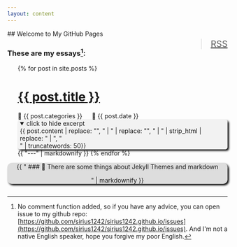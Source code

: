 ```yaml
---
layout: content
---
```

<div style="float: right"><a href="{{ site.url }}/feed.xml" style="font-size: 20px" ><blockquote>RSS</blockquote></a></div>
## Welcome to My GitHub Pages 

### These are my essays[^1]:

<!--[<span style="font-size: 36px;">&#128188; categories</span>]({{ site.url }}/category/)-->
<!--div style="background-color: #FFFFFF; padding: 10px 20px"-->
<ul id="posts">
  {% for post in site.posts %}
    <h1>
      <a href="{{ post.url }}">{{ post.title }}</a>
    </h1>
    &#128193; {{ post.categories }} &emsp; &#128197; {{ post.date }}<br>
		<details open style="display: inline-block; padding: 0px 5px; background-color:#f2f2f2; box-shadow: 3px 3px 4px black; border-radius: 5px 5px 5px 5px;">
		<summary >click to hide excerpt</summary>
   {{ post.content | replace: "</h1>", " | " | replace: "</h2>", " | " | strip_html | replace: " | ", "<br>" | truncatewords: 50}}
	 </details>
{{ "---" | markdownify }}
  {% endfor %}
</ul>

[^1]: No comment function added, so if you have any advice, you can open issue to my github repo:[https://github.com/sirius1242/sirius1242.github.io/issues](https://github.com/sirius1242/sirius1242.github.io/issues). And I'm not a native English speaker, hope you forgive my poor English.

<details>
<summary style="background-color: #ddd;box-shadow: 3px 3px 4px black;list-style: none; border-radius: 10px 10px 10px 10px">
<center>
{{ "
### &#128211; There are some things about Jekyll Themes and markdown

" | markdownify }}
</center>
</summary>
<div style="background-color: #ddd; box-shadow: 3px 3px 4px black;border-radius: 0 0 10px 10px;">
{{ "
My pages are using slate theme, which is an Jekyll Theme, and Jekyll Theme use markdown

You can use the [editor on GitHub](https://github.com/sirius1242/sirius1242.github.io/edit/master/index.md) to maintain and preview the content for your website in Markdown files.

Whenever you commit to this repository, GitHub Pages will run [Jekyll](https://jekyllrb.com/) to rebuild the pages in your site, from the content in your Markdown files.

### Markdown
Markdown is a lightweight and easy-to-use syntax for styling your writing. It includes conventions for syntax highlighted code block

	```markdown

	# Header 1
	## Header 2
	### Header 3

	- Bulleted
	- List

	1. Numbered
	2. List

	**Bold** and _Italic_ and `Code` text

	[Link](url) and ![Image](src)
	```

For more details see [GitHub Flavored Markdown](https://guides.github.com/features/mastering-markdown/).

### Jekyll Themes

Your Pages site will use the layout and styles from the Jekyll theme you have selected in your [repository settings](https://github.com/sirius1242/sirius1242.github.io/settings). The name of this theme is saved in the Jekyll `_config.yml` configuration file.

### Support or Contact

Having trouble with Pages? Check out our [documentation](https://help.github.com/categories/github-pages-basics/) or [contact support](https://github.com/contact) and we’ll help you sort it out.

---

" | markdownify }}
</div>
</details>
